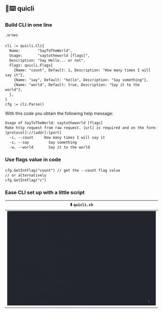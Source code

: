 ## 🏃⌨️ quicli
### Build CLI in one line
<sup>..or two</sup>
```golang
cli := quicli.Cli{
  Name:        "SayToTheWorld",
  Usage:       "saytotheworld [flags]",
  Description: "Say Hello... or not",
  Flags: quicli.Flags{
    {Name: "count", Default: 1, Description: "How many times I will say it"},
    {Name: "say", Default: "hello", Description: "Say something"},
    {Name: "world", Default: true, Description: "Say it to the world"},
  },
}
cfg := cli.Parse()
```

With this code you obtain the following help message:
```
Usage of SayToTheWorld: saytotheworld [flags]
Make http request from raw request. [url] is required and on the form: [protocol]://[addr]:[port]
  -c, --count     How many times I will say it
  -s, --say		    Say something
  -w, --world	    Say it to the world
```

### Use flags value in code
```golang
cfg.GetIntFlag("count") // get the --count flag value
// or alternatively
cfg.GetIntFlag("c")
```

### Ease CLI set up with a little script
|⬇️ `quicli.sh`|
|:---:| 
|![demo](https://github.com/ariary/JSextractor/blob/main/img/jse-tui.gif)|
